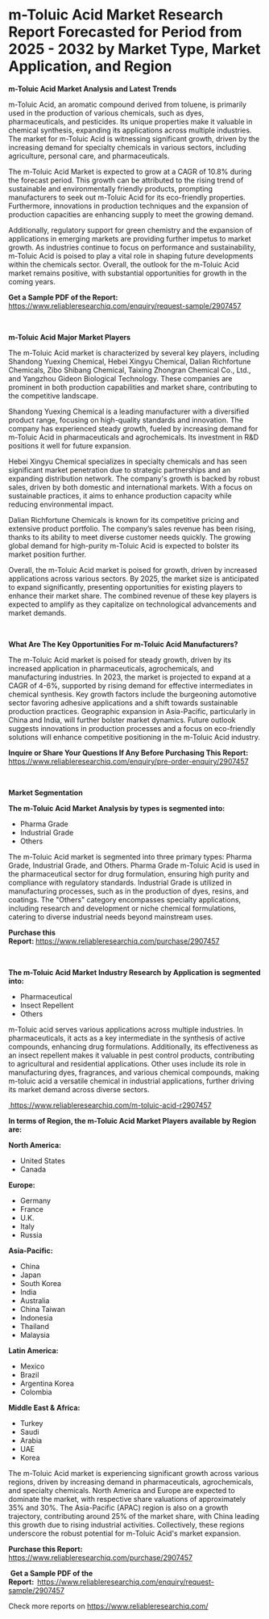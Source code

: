 <p><h1>m-Toluic Acid Market Research Report Forecasted for Period from 2025 -  2032 by Market Type, Market Application, and Region</h1></p><p><strong>m-Toluic Acid Market Analysis and Latest Trends</strong></p>
<p><p>m-Toluic Acid, an aromatic compound derived from toluene, is primarily used in the production of various chemicals, such as dyes, pharmaceuticals, and pesticides. Its unique properties make it valuable in chemical synthesis, expanding its applications across multiple industries. The market for m-Toluic Acid is witnessing significant growth, driven by the increasing demand for specialty chemicals in various sectors, including agriculture, personal care, and pharmaceuticals.</p><p>The m-Toluic Acid Market is expected to grow at a CAGR of 10.8% during the forecast period. This growth can be attributed to the rising trend of sustainable and environmentally friendly products, prompting manufacturers to seek out m-Toluic Acid for its eco-friendly properties. Furthermore, innovations in production techniques and the expansion of production capacities are enhancing supply to meet the growing demand.</p><p>Additionally, regulatory support for green chemistry and the expansion of applications in emerging markets are providing further impetus to market growth. As industries continue to focus on performance and sustainability, m-Toluic Acid is poised to play a vital role in shaping future developments within the chemicals sector. Overall, the outlook for the m-Toluic Acid market remains positive, with substantial opportunities for growth in the coming years.</p></p>
<p><strong>Get a Sample PDF of the Report:&nbsp;</strong> <a href="https://www.reliableresearchiq.com/enquiry/request-sample/2907457?utm_campaign=3180&utm_medium=2&utm_source=Github&utm_content=ia&utm_term=12032025&utm_id=m-toluic-acid">https://www.reliableresearchiq.com/enquiry/request-sample/2907457</a></p>
<p>&nbsp;</p>
<p><strong>m-Toluic Acid Major Market Players</strong></p>
<p><p>The m-Toluic Acid market is characterized by several key players, including Shandong Yuexing Chemical, Hebei Xingyu Chemical, Dalian Richfortune Chemicals, Zibo Shibang Chemical, Taixing Zhongran Chemical Co., Ltd., and Yangzhou Gideon Biological Technology. These companies are prominent in both production capabilities and market share, contributing to the competitive landscape.</p><p>Shandong Yuexing Chemical is a leading manufacturer with a diversified product range, focusing on high-quality standards and innovation. The company has experienced steady growth, fueled by increasing demand for m-Toluic Acid in pharmaceuticals and agrochemicals. Its investment in R&D positions it well for future expansion.</p><p>Hebei Xingyu Chemical specializes in specialty chemicals and has seen significant market penetration due to strategic partnerships and an expanding distribution network. The company's growth is backed by robust sales, driven by both domestic and international markets. With a focus on sustainable practices, it aims to enhance production capacity while reducing environmental impact.</p><p>Dalian Richfortune Chemicals is known for its competitive pricing and extensive product portfolio. The company’s sales revenue has been rising, thanks to its ability to meet diverse customer needs quickly. The growing global demand for high-purity m-Toluic Acid is expected to bolster its market position further.</p><p>Overall, the m-Toluic Acid market is poised for growth, driven by increased applications across various sectors. By 2025, the market size is anticipated to expand significantly, presenting opportunities for existing players to enhance their market share. The combined revenue of these key players is expected to amplify as they capitalize on technological advancements and market demands.</p></p>
<p>&nbsp;</p>
<p><strong>What Are The Key Opportunities For m-Toluic Acid Manufacturers?</strong></p>
<p><p>The m-Toluic Acid market is poised for steady growth, driven by its increased application in pharmaceuticals, agrochemicals, and manufacturing industries. In 2023, the market is projected to expand at a CAGR of 4-6%, supported by rising demand for effective intermediates in chemical synthesis. Key growth factors include the burgeoning automotive sector favoring adhesive applications and a shift towards sustainable production practices. Geographic expansion in Asia-Pacific, particularly in China and India, will further bolster market dynamics. Future outlook suggests innovations in production processes and a focus on eco-friendly solutions will enhance competitive positioning in the m-Toluic Acid industry.</p></p>
<p><strong>Inquire or Share Your Questions If Any Before Purchasing This Report:</strong> <a href="https://www.reliableresearchiq.com/enquiry/pre-order-enquiry/2907457?utm_campaign=3180&utm_medium=2&utm_source=Github&utm_content=ia&utm_term=12032025&utm_id=m-toluic-acid">https://www.reliableresearchiq.com/enquiry/pre-order-enquiry/2907457</a></p>
<p>&nbsp;</p>
<p><strong>Market Segmentation</strong></p>
<p><strong>The m-Toluic Acid Market Analysis by types is segmented into:</strong></p>
<p><ul><li>Pharma Grade</li><li>Industrial Grade</li><li>Others</li></ul></p>
<p><p>The m-Toluic Acid market is segmented into three primary types: Pharma Grade, Industrial Grade, and Others. Pharma Grade m-Toluic Acid is used in the pharmaceutical sector for drug formulation, ensuring high purity and compliance with regulatory standards. Industrial Grade is utilized in manufacturing processes, such as in the production of dyes, resins, and coatings. The "Others" category encompasses specialty applications, including research and development or niche chemical formulations, catering to diverse industrial needs beyond mainstream uses.</p></p>
<p><strong>Purchase this Report:&nbsp;</strong><a href="https://www.reliableresearchiq.com/purchase/2907457?utm_campaign=3180&utm_medium=2&utm_source=Github&utm_content=ia&utm_term=12032025&utm_id=m-toluic-acid">https://www.reliableresearchiq.com/purchase/2907457</a></p>
<p>&nbsp;</p>
<p><strong>The m-Toluic Acid Market Industry Research by Application is segmented into:</strong></p>
<p><ul><li>Pharmaceutical</li><li>Insect Repellent</li><li>Others</li></ul></p>
<p><p>m-Toluic acid serves various applications across multiple industries. In pharmaceuticals, it acts as a key intermediate in the synthesis of active compounds, enhancing drug formulations. Additionally, its effectiveness as an insect repellent makes it valuable in pest control products, contributing to agricultural and residential applications. Other uses include its role in manufacturing dyes, fragrances, and various chemical compounds, making m-toluic acid a versatile chemical in industrial applications, further driving its market demand across diverse sectors.</p></p>
<p><a href="https://www.reliableresearchiq.com/m-toluic-acid-r2907457?utm_campaign=3180&utm_medium=2&utm_source=Github&utm_content=ia&utm_term=12032025&utm_id=m-toluic-acid">&nbsp;https://www.reliableresearchiq.com/m-toluic-acid-r2907457</a></p>
<p><strong>In terms of Region, the m-Toluic Acid Market Players available by Region are:</strong></p>
<p>
    <p> <strong> North America: </strong>
        <ul>
            <li>United States</li>
            <li>Canada</li>
        </ul>
        </p> 
    <p> <strong> Europe: </strong>
        <ul>
            <li>Germany</li>
            <li>France</li>
            <li>U.K.</li>
            <li>Italy</li>
            <li>Russia</li>
        </ul>
        </p> 
    <p> <strong> Asia-Pacific: </strong>
        <ul>
            <li>China</li>
            <li>Japan</li>
            <li>South Korea</li>
            <li>India</li>
            <li>Australia</li>
            <li>China Taiwan</li>
            <li>Indonesia</li>
            <li>Thailand</li>
            <li>Malaysia</li>
        </ul>
        </p> 
    <p> <strong> Latin America: </strong>
        <ul>
            <li>Mexico</li>
            <li>Brazil</li>
            <li>Argentina Korea</li>
            <li>Colombia</li>
        </ul>
        </p> 
    <p> <strong> Middle East & Africa: </strong>
        <ul>
            <li>Turkey</li>
            <li>Saudi</li>
            <li>Arabia</li>
            <li>UAE</li>
            <li>Korea</li>
        </ul>
    </p>
    </p>
<p><p>The m-Toluic Acid market is experiencing significant growth across various regions, driven by increasing demand in pharmaceuticals, agrochemicals, and specialty chemicals. North America and Europe are expected to dominate the market, with respective share valuations of approximately 35% and 30%. The Asia-Pacific (APAC) region is also on a growth trajectory, contributing around 25% of the market share, with China leading this growth due to rising industrial activities. Collectively, these regions underscore the robust potential for m-Toluic Acid's market expansion.</p></p>
<p><strong>Purchase this Report: </strong><a href="https://www.reliableresearchiq.com/purchase/2907457?utm_campaign=3180&utm_medium=2&utm_source=Github&utm_content=ia&utm_term=12032025&utm_id=m-toluic-acid">https://www.reliableresearchiq.com/purchase/2907457</a></p>
<p>&nbsp;<strong>Get a Sample PDF of the Report:&nbsp;&nbsp;</strong><a href="https://www.reliableresearchiq.com/enquiry/request-sample/2907457?utm_campaign=3180&utm_medium=2&utm_source=Github&utm_content=ia&utm_term=12032025&utm_id=m-toluic-acid">https://www.reliableresearchiq.com/enquiry/request-sample/2907457</a></p>
<p><strong></strong></p>
<p>Check more reports on <a href="https://www.reliableresearchiq.com/?utm_campaign=3180&utm_medium=2&utm_source=Github&utm_content=ia&utm_term=12032025&utm_id=m-toluic-acid">https://www.reliableresearchiq.com/</a></p>